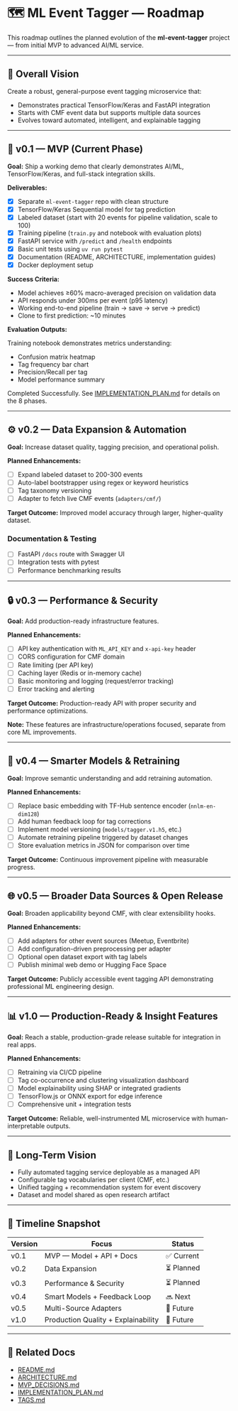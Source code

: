 # 🗺️ ML Event Tagger — Roadmap

This roadmap outlines the planned evolution of the **ml-event-tagger** project — from initial MVP to advanced AI/ML service.

---

## 🎯 Overall Vision

Create a robust, general-purpose event tagging microservice that:

-   Demonstrates practical TensorFlow/Keras and FastAPI integration
-   Starts with CMF event data but supports multiple data sources
-   Evolves toward automated, intelligent, and explainable tagging

---

## 🚀 v0.1 — MVP (Current Phase)

**Goal:** Ship a working demo that clearly demonstrates AI/ML, TensorFlow/Keras, and full-stack integration skills.

**Deliverables:**

-   [x] Separate `ml-event-tagger` repo with clean structure
-   [x] TensorFlow/Keras Sequential model for tag prediction
-   [x] Labeled dataset (start with 20 events for pipeline validation, scale to 100)
-   [x] Training pipeline (`train.py` and notebook with evaluation plots)
-   [x] FastAPI service with `/predict` and `/health` endpoints
-   [x] Basic unit tests using `uv run pytest`
-   [x] Documentation (README, ARCHITECTURE, implementation guides)
-   [x] Docker deployment setup

**Success Criteria:**

-   Model achieves ≥60% macro-averaged precision on validation data
-   API responds under 300ms per event (p95 latency)
-   Working end-to-end pipeline (train → save → serve → predict)
-   Clone to first prediction: ~10 minutes

**Evaluation Outputs:**

Training notebook demonstrates metrics understanding:

-   Confusion matrix heatmap
-   Tag frequency bar chart
-   Precision/Recall per tag
-   Model performance summary

Completed Successfully. See [IMPLEMENTATION_PLAN.md](IMPLEMENTATION_PLAN.md) for details on the 8 phases.

---

## ⚙️ v0.2 — Data Expansion & Automation

**Goal:** Increase dataset quality, tagging precision, and operational polish.

**Planned Enhancements:**

-   [ ] Expand labeled dataset to 200-300 events
-   [ ] Auto-label bootstrapper using regex or keyword heuristics
-   [ ] Tag taxonomy versioning
-   [ ] Adapter to fetch live CMF events (`adapters/cmf/`)

**Target Outcome:** Improved model accuracy through larger, higher-quality dataset.

### Documentation & Testing

-   [ ] FastAPI `/docs` route with Swagger UI
-   [ ] Integration tests with pytest
-   [ ] Performance benchmarking results

---

## 🔒 v0.3 — Performance & Security

**Goal:** Add production-ready infrastructure features.

**Planned Enhancements:**

-   [ ] API key authentication with `ML_API_KEY` and `x-api-key` header
-   [ ] CORS configuration for CMF domain
-   [ ] Rate limiting (per API key)
-   [ ] Caching layer (Redis or in-memory cache)
-   [ ] Basic monitoring and logging (request/error tracking)
-   [ ] Error tracking and alerting

**Target Outcome:** Production-ready API with proper security and performance optimizations.

**Note:** These features are infrastructure/operations focused, separate from core ML improvements.

---

## 🧠 v0.4 — Smarter Models & Retraining

**Goal:** Improve semantic understanding and add retraining automation.

**Planned Enhancements:**

-   [ ] Replace basic embedding with TF-Hub sentence encoder (`nnlm-en-dim128`)
-   [ ] Add human feedback loop for tag corrections
-   [ ] Implement model versioning (`models/tagger.v1.h5`, etc.)
-   [ ] Automate retraining pipeline triggered by dataset changes
-   [ ] Store evaluation metrics in JSON for comparison over time

**Target Outcome:** Continuous improvement pipeline with measurable progress.

---

## 🌐 v0.5 — Broader Data Sources & Open Release

**Goal:** Broaden applicability beyond CMF, with clear extensibility hooks.

**Planned Enhancements:**

-   [ ] Add adapters for other event sources (Meetup, Eventbrite)
-   [ ] Add configuration-driven preprocessing per adapter
-   [ ] Optional open dataset export with tag labels
-   [ ] Publish minimal web demo or Hugging Face Space

**Target Outcome:** Publicly accessible event tagging API demonstrating professional ML engineering design.

---

## 📊 v1.0 — Production-Ready & Insight Features

**Goal:** Reach a stable, production-grade release suitable for integration in real apps.

**Planned Enhancements:**

-   [ ] Retraining via CI/CD pipeline
-   [ ] Tag co-occurrence and clustering visualization dashboard
-   [ ] Model explainability using SHAP or integrated gradients
-   [ ] TensorFlow.js or ONNX export for edge inference
-   [ ] Comprehensive unit + integration tests

**Target Outcome:** Reliable, well-instrumented ML microservice with human-interpretable outputs.

---

## 🧭 Long-Term Vision

-   Fully automated tagging service deployable as a managed API
-   Configurable tag vocabularies per client (CMF, etc.)
-   Unified tagging + recommendation system for event discovery
-   Dataset and model shared as open research artifact

---

## 📅 Timeline Snapshot

| Version | Focus                               | Status     |
| ------- | ----------------------------------- | ---------- |
| v0.1    | MVP — Model + API + Docs            | ✅ Current |
| v0.2    | Data Expansion                      | ⏳ Planned |
| v0.3    | Performance & Security              | ⏳ Planned |
| v0.4    | Smart Models + Feedback Loop        | 🔜 Next    |
| v0.5    | Multi-Source Adapters               | 🧭 Future  |
| v1.0    | Production Quality + Explainability | 🧭 Future  |

---

## 🧩 Related Docs

-   [README.md](../README.md)
-   [ARCHITECTURE.md](./ARCHITECTURE.md)
-   [MVP_DECISIONS.md](./MVP_DECISIONS.md)
-   [IMPLEMENTATION_PLAN.md](./IMPLEMENTATION_PLAN.md)
-   [TAGS.md](./TAGS.md)
